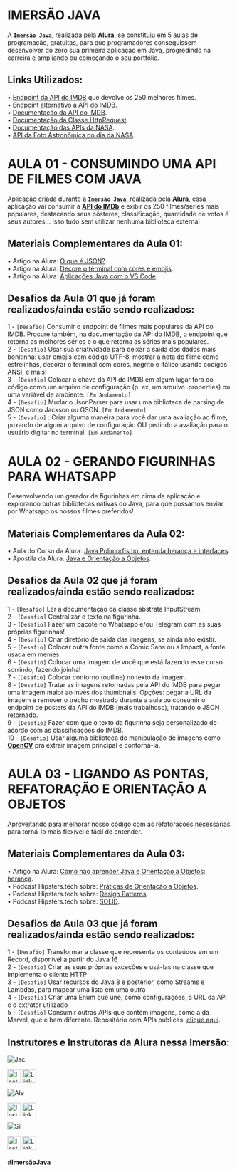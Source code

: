 # IMERSÃO JAVA
A **`Imersão Java`**, realizada pela **[Alura](https://www.alura.com.br/)**, se constituiu em 5 aulas de programação, gratuitas, para que programadores conseguissem desenvolver do zero sua primeira aplicação em Java, progredindo na carreira e ampliando ou começando o seu portfólio.

## Links Utilizados:
• [Endpoint da API do IMDB](https://imdb-api.com/api#Top250Movies-header) que devolve os 250 melhores filmes. <br>
• [Endpoint alternativo a API do IMDB](https://alura-filmes.herokuapp.com/conteudos). <br>
• [Documentação da API do IMDB](https://imdb-api.com/api). <br>
• [Documentação da Classe HttpRequest](https://docs.oracle.com/en/java/javase/17/docs/api/java.net.http/java/net/http/HttpRequest.html). <br>
• [Documentação das APIs da NASA](https://api.nasa.gov/). <br>
• [API da Foto Astronômica do dia da NASA](https://api.nasa.gov/planetary/apod?api_key=DEMO_KEY). <br>

# AULA 01 - CONSUMINDO UMA API DE FILMES COM JAVA
Aplicação criada durante a **`Imersão Java`**, realizada pela **[Alura](https://www.alura.com.br/)**, essa aplicação vai consumir a **[API do IMDb](https://imdb-api.com/)** e exibir os 250 filmes/séries mais populares, destacando seus pôsteres, classificação, quantidade de votos é seus autores... Isso tudo sem utilizar nenhuma biblioteca externa!

## Materiais Complementares da Aula 01:
• Artigo na Alura: [O que é JSON?](https://www.alura.com.br/artigos/o-que-e-json). <br>
• Artigo na Alura: [Decore o terminal com cores e emojis](https://docs.oracle.com/en/java/javase/17/docs/api/java.net.http/java/net/http/HttpRequest.html). <br>
• Artigo na Alura: [Aplicações Java com o VS Code](https://www.alura.com.br/artigos/desenvolvendo-aplicacoes-java-vs-code). <br>

## Desafios da **Aula 01** que já foram realizados/ainda estão sendo realizados:
1 - `[Desafio]` Consumir o endpoint de filmes mais populares da API do IMDB. Procure também, na documentação da API do IMDB, o endpoint que retorna as melhores séries e o que retorna as séries mais populares.<br>
2 - `[Desafio]` Usar sua criatividade para deixar a saída dos dados mais bonitinha: usar emojis com código UTF-8, mostrar a nota do filme como estrelinhas, decorar o terminal com cores, negrito e itálico usando códigos ANSI, e mais!<br>
3 - `[Desafio]` Colocar a chave da API do IMDB em algum lugar fora do código como um arquivo de configuração (p. ex, um arquivo .properties) ou uma variável de ambiente.  `[Em Andamento]` <br>
4 - `[Desafio]` Mudar o JsonParser para usar uma biblioteca de parsing de JSON como Jackson ou GSON.  `[Em Andamento]` <br>
5 - `[Desafio]` : Criar alguma maneira para você dar uma avaliação ao filme, puxando de algum arquivo de configuração OU pedindo a avaliação para o usuário digitar no terminal.  `[Em Andamento]` <br>

# AULA 02 - GERANDO FIGURINHAS PARA WHATSAPP
 Desenvolvendo um gerador de figurinhas em cima da aplicação e explorando outras bibliotecas nativas do Java, para que possamos enviar por Whatsapp os nossos filmes preferidos!

## Materiais Complementares da Aula 02:
• Aula do Curso da Alura: [Java Polimorfismo: entenda herança e interfaces](https://www.alura.com.br/conteudo/java-heranca-interfaces-polimorfismo). <br>
• Apostila da Alura: [Java e Orientação a Objetos](https://www.alura.com.br/apostila-java-orientacao-objetos/apendice-pacote-java-io). <br>

## Desafios da **Aula 02** que já foram realizados/ainda estão sendo realizados:
1 - `[Desafio]` Ler a documentação da classe abstrata InputStream. <br>
2 - `[Desafio]` Centralizar o texto na figurinha. <br>
3 - `[Desafio]` Fazer um pacote no Whatsapp e/ou Telegram com as suas próprias figurinhas! <br>
4 - `[Desafio]` Criar diretório de saída das imagens, se ainda não existir. <br>
5 - `[Desafio]` Colocar outra fonte como a Comic Sans ou a Impact, a fonte usada em memes. <br>
6 - `[Desafio]` Colocar uma imagem de você que está fazendo esse curso sorrindo, fazendo joinha! <br>
7 - `[Desafio]` Colocar contorno (outline) no texto da imagem. <br>
8 - `[Desafio]` Tratar as imagens retornadas pela API do IMDB para pegar uma imagem maior ao invés dos thumbnails. Opções: pegar a URL da imagem e remover o trecho mostrado durante a aula ou consumir o endpoint de posters da API do IMDB (mais trabalhoso), tratando o JSON retornado. <br>
9 - `[Desafio]` Fazer com que o texto da figurinha seja personalizado de acordo com as classificações do IMDB. <br>
10 - `[Desafio]` Usar alguma biblioteca de manipulação de imagens como **[OpenCV](https://github.com/opencv-java)** pra extrair imagem principal e contorná-la. <br>

# AULA 03 - LIGANDO AS PONTAS, REFATORAÇÃO E ORIENTAÇÃO A OBJETOS
Aproveitando para melhorar nosso código com as refatorações necessárias para torná-lo mais flexível e fácil de entender.

## Materiais Complementares da Aula 03:
• Artigo na Alura: [Como não aprender Java e Orientação a Objetos: herança](https://www.alura.com.br/artigos/como-nao-aprender-orientacao-a-objetos-heranca). <br>
• Podcast Hipsters.tech sobre: [Práticas de Orientação a Objetos](https://www.alura.com.br/podcast/praticas-de-orientacao-a-objetos-hipsters-129-a453). <br>
• Podcast Hipsters.tech sobre: [Design Patterns](https://www.alura.com.br/podcast/design-patterns-hipsters-206-a345). <br>
• Podcast Hipsters.tech sobre: [SOLID](https://www.alura.com.br/podcast/solid-codigo-bom-e-bonito-hipsters-ponto-tech-219-a649). <br>

## Desafios da **Aula 03** que já foram realizados/ainda estão sendo realizados:
1 - `[Desafio]` Transformar a classe que representa os conteúdos em um Record, disponível a partir do Java 16 <br>
2 - `[Desafio]` Criar as suas próprias exceções e usá-las na classe que implementa o cliente HTTP <br>
3 - `[Desafio]` Usar recursos do Java 8 e posterior, como Streams e Lambdas, para mapear uma lista em uma outra <br>
4 - `[Desafio]` Criar uma Enum que une, como configurações, a URL da API e o extrator utilizado <br>
5 - `[Desafio]` Consumir outras APIs que contém imagens, como a da Marvel, que é bem diferente. Repositório com APIs públicas: [clique aqui](https://github.com/public-apis/public-apis). <br>

## Instrutores e Instrutoras da Alura nessa Imersão:

![Jac](https://user-images.githubusercontent.com/91500212/179819791-9141102f-57af-4cdc-9557-2cfd2845b033.png)
<p float="center">
<a href="https://www.instagram.com/jacque.tech/" target="_blank"><img src="https://img.shields.io/badge/Instagram-1a1b27?style=for-the-badge&logo=instagram&logoColor=hotpink" align="center" alt="Instagram" height="30"  target="_blank"></a> </div>
  <a href="https://www.linkedin.com/in/jacqueline-r-oliveira/" target="_blank"><img align="center" alt="Linkedin" height="30" src="https://img.shields.io/badge/linkedin-1a1b27.svg?&style=for-the-badge&logo=linkedin&logoColor=blue" target="_blank"></a>
  </div>
  </p>
  
![Ale](https://user-images.githubusercontent.com/91500212/179819849-67a31bcb-4deb-47cd-9eee-2994d94c3d09.png)
<p float="center">
<a href="https://www.instagram.com/aquiles3137/" target="_blank"><img src="https://img.shields.io/badge/Instagram-1a1b27?style=for-the-badge&logo=instagram&logoColor=hotpink" align="center" alt="Instagram" height="30"  target="_blank"></a> </div>
  <a href="https://www.linkedin.com/in/alexandreaquiles/" target="_blank"><img align="center" alt="Linkedin" height="30" src="https://img.shields.io/badge/linkedin-1a1b27.svg?&style=for-the-badge&logo=linkedin&logoColor=blue" target="_blank"></a>
  </div>
  </p>

![Sil](https://user-images.githubusercontent.com/91500212/179819864-2ba034c0-4632-4c2f-b232-a629d1ee48da.png)
<p float="center">
<a href="https://www.instagram.com/paulo_hipster/" target="_blank"><img src="https://img.shields.io/badge/Instagram-1a1b27?style=for-the-badge&logo=instagram&logoColor=hotpink" align="center" alt="Instagram" height="30"  target="_blank"></a> </div>
  <a href="https://www.linkedin.com/in/paulosilveira" target="_blank"><img align="center" alt="Linkedin" height="30" src="https://img.shields.io/badge/linkedin-1a1b27.svg?&style=for-the-badge&logo=linkedin&logoColor=blue" target="_blank"></a>
  </div>
  </p>

#### #ImersãoJava
